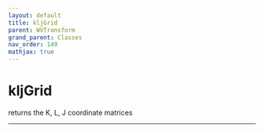```yaml
---
layout: default
title: kljGrid
parent: WVTransform
grand_parent: Classes
nav_order: 149
mathjax: true
---
```


#  kljGrid

returns the K, L, J coordinate matrices


---

